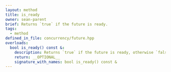 ```yaml
---
layout: method
title: is_ready
owner: sean-parent
brief: Returns `true` if the future is ready.
tags:
  - method
defined_in_file: concurrency/future.hpp
overloads:
  bool is_ready() const &:
    description: Returns `true` if the future is ready, otherwise `false`.
    return: __OPTIONAL__
    signature_with_names: bool is_ready() const &
---
```


